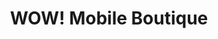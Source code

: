 ---
title: "WOW! Mobile Boutique"
url: /saint-bruno-de-montarville/wow-mobile-boutique/
shop: mobile phone
---